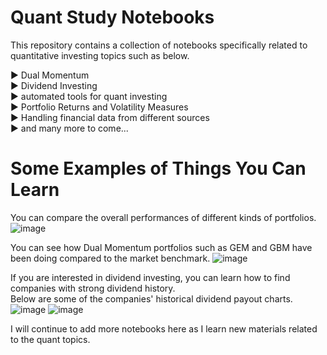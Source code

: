 # Quant Study Notebooks

This repository contains a collection of notebooks specifically related to quantitative investing topics such as below.

▶ Dual Momentum<br>
▶ Dividend Investing<br>
▶ automated tools for quant investing<br>
▶ Portfolio Returns and Volatility Measures<br>
▶ Handling financial data from different sources<br>
▶ and many more to come...<br>

# Some Examples of Things You Can Learn

You can compare the overall performances of different kinds of portfolios.
![image](https://user-images.githubusercontent.com/41933169/112768398-faa1ed00-8fe9-11eb-991c-8402d19524f2.png)

You can see how Dual Momentum portfolios such as GEM and GBM have been doing compared to the market benchmark.
![image](https://user-images.githubusercontent.com/41933169/112768475-3d63c500-8fea-11eb-912b-15261c7bffef.png)

If you are interested in dividend investing, you can learn how to find companies with strong dividend history. <br>
Below are some of the companies' historical dividend payout charts.
![image](https://user-images.githubusercontent.com/41933169/112768890-3b026a80-8fec-11eb-919a-6f762719bed5.png)
![image](https://user-images.githubusercontent.com/41933169/112768897-481f5980-8fec-11eb-909a-0be331141ef5.png)

I will continue to add more notebooks here as I learn new materials related to the quant topics.
